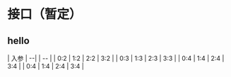 # 接口（暂定） #

## hello ##
| 入参 |     --|
| -- | 
| 0:2 | 1:2 | 2:2 | 3:2 |
| 0:3 | 1:3 | 2:3 | 3:3 |
| 0:4 | 1:4 | 2:4 | 3:4 |
| 0:4 | 1:4 | 2:4 | 3:4 |
